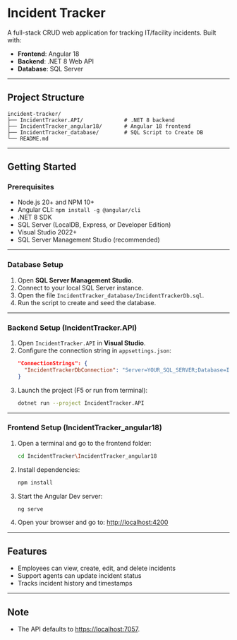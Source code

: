 # Incident Tracker

A full-stack CRUD web application for tracking IT/facility incidents. Built with:

- **Frontend**: Angular 18  
- **Backend**: .NET 8 Web API  
- **Database**: SQL Server

---

## Project Structure

```
incident-tracker/
├── IncidentTracker.API/             # .NET 8 backend
├── IncidentTracker_angular18/       # Angular 18 frontend
├── IncidentTracker_database/        # SQL Script to Create DB
└── README.md
```

---

## Getting Started

### Prerequisites

- Node.js 20+ and NPM 10+
- Angular CLI: `npm install -g @angular/cli`
- .NET 8 SDK
- SQL Server (LocalDB, Express, or Developer Edition)
- Visual Studio 2022+
- SQL Server Management Studio (recommended)

---

### Database Setup

1. Open **SQL Server Management Studio**.
2. Connect to your local SQL Server instance.
3. Open the file `IncidentTracker_database/IncidentTrackerDb.sql`.
4. Run the script to create and seed the database.

---

### Backend Setup (IncidentTracker.API)

1. Open `IncidentTracker.API` in **Visual Studio**.
2. Configure the connection string in `appsettings.json`:
   ```json
   "ConnectionStrings": {
     "IncidentTrackerDbConnection": "Server=YOUR_SQL_SERVER;Database=IncidentTrackerDb;Trusted_Connection=True;TrustServerCertificate=True;"
   }
3. Launch the project (F5 or run from terminal):
   ```bash
   dotnet run --project IncidentTracker.API
   ```

---

### Frontend Setup (IncidentTracker_angular18)

1. Open a terminal and go to the frontend folder:
   ```bash
   cd IncidentTracker\IncidentTracker_angular18
   ```
2. Install dependencies:
   ```bash
   npm install
   ```
3. Start the Angular Dev server:
   ```bash
   ng serve
   ```
4. Open your browser and go to:
   [http://localhost:4200](http://localhost:4200)

---

## Features

 - Employees can view, create, edit, and delete incidents
 - Support agents can update incident status
 - Tracks incident history and timestamps

---

## Note
 - The API defaults to [https://localhost:7057](https://localhost:7057).
